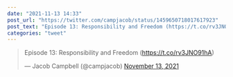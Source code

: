 ```yaml
---
date: "2021-11-13 14:33"
post_url: "https://twitter.com/campjacob/status/1459650718017617923"
post_text: "Episode 13: Responsibility and Freedom (https://t.co/rv3JNO91hA)"
categories: "tweet"
---
```


<blockquote class="twitter-tweet"><p lang="en" dir="ltr">Episode 13: Responsibility and Freedom (<a href="https://t.co/rv3JNO91hA">https://t.co/rv3JNO91hA</a>)</p>&mdash; Jacob Campbell (@campjacob) <a href="https://twitter.com/campjacob/status/1459650718017617923?ref_src=twsrc%5Etfw">November 13, 2021</a></blockquote> <script async src="https://platform.twitter.com/widgets.js" charset="utf-8"></script> 
